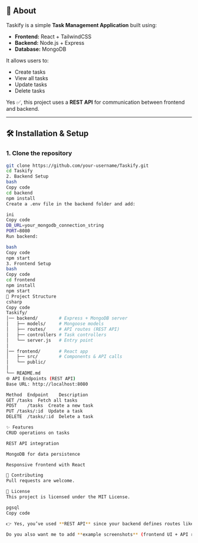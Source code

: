 ## 📌 About  
Taskify is a simple **Task Management Application** built using:  
- **Frontend:** React + TailwindCSS  
- **Backend:** Node.js + Express  
- **Database:** MongoDB  

It allows users to:  
- Create tasks  
- View all tasks  
- Update tasks  
- Delete tasks  

Yes ✅, this project uses a **REST API** for communication between frontend and backend.  

---

## 🛠️ Installation & Setup  

### 1. Clone the repository  
```bash
git clone https://github.com/your-username/Taskify.git
cd Taskify
2. Backend Setup
bash
Copy code
cd backend
npm install
Create a .env file in the backend folder and add:

ini
Copy code
DB_URL=your_mongodb_connection_string
PORT=8080
Run backend:

bash
Copy code
npm start
3. Frontend Setup
bash
Copy code
cd frontend
npm install
npm start
📂 Project Structure
csharp
Copy code
Taskify/
│── backend/        # Express + MongoDB server
│   ├── models/     # Mongoose models
│   ├── routes/     # API routes (REST API)
│   ├── controllers # Task controllers
│   └── server.js   # Entry point
│
│── frontend/       # React app
│   ├── src/        # Components & API calls
│   └── public/     
│
└── README.md
🌐 API Endpoints (REST API)
Base URL: http://localhost:8080

Method	Endpoint	Description
GET	/tasks	Fetch all tasks
POST	/tasks	Create a new task
PUT	/tasks/:id	Update a task
DELETE	/tasks/:id	Delete a task

✨ Features
CRUD operations on tasks

REST API integration

MongoDB for data persistence

Responsive frontend with React

🤝 Contributing
Pull requests are welcome.

📜 License
This project is licensed under the MIT License.

pgsql
Copy code

👉 Yes, you’ve used **REST API** since your backend defines routes like `/tasks` with `GET`, `POST`, `PUT`, `DELETE`.  

Do you also want me to add **example screenshots** (frontend UI + API response) section in the README for better presentation?











